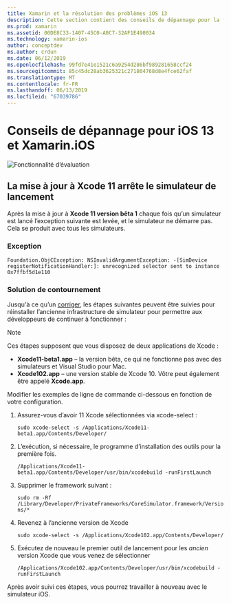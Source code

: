 ```yaml
---
title: Xamarin et la résolution des problèmes iOS 13
description: Cette section contient des conseils de dépannage pour la fonctionnalité de Xamarin iOS 13.
ms.prod: xamarin
ms.assetid: 00DE8C33-1407-45C0-A0C7-32AF1E490034
ms.technology: xamarin-ios
author: conceptdev
ms.author: crdun
ms.date: 06/12/2019
ms.openlocfilehash: 99fd7e41e1521c6a9254d286bf989281658ccf24
ms.sourcegitcommit: 85c45dc28ab3625321c271804768d8e4fce62faf
ms.translationtype: MT
ms.contentlocale: fr-FR
ms.lasthandoff: 06/13/2019
ms.locfileid: "67039786"
---
```

# <a name="troubleshooting-tips-for-ios-13-and-xamarinios"></a>Conseils de dépannage pour iOS 13 et Xamarin.iOS

![Fonctionnalité d’évaluation](~/media/shared/preview.png)

## <a name="updating-to-xcode-11-stops-the-simulator-from-launching"></a>La mise à jour à Xcode 11 arrête le simulateur de lancement

Après la mise à jour à **Xcode 11 version bêta 1** chaque fois qu’un simulateur est lancé l’exception suivante est levée, et le simulateur ne démarre pas. Cela se produit avec tous les simulateurs.

### <a name="exception"></a>Exception

`Foundation.ObjCException: NSInvalidArgumentException: -[SimDevice registerNotificationHandler:]: unrecognized selector sent to instance 0x7ffbf5d1e110`

### <a name="workaround"></a>Solution de contournement

Jusqu'à ce qu’un [corriger](https://github.com/xamarin/xamarin-macios/issues/6216), les étapes suivantes peuvent être suivies pour réinstaller l’ancienne infrastructure de simulateur pour permettre aux développeurs de continuer à fonctionner :

> [!NOTE]
> Ces étapes supposent que vous disposez de deux applications de Xcode :
> - **Xcode11-beta1.app** – la version bêta, ce qui ne fonctionne pas avec des simulateurs et Visual Studio pour Mac.
> - **Xcode102.app** – une version stable de Xcode 10. Vôtre peut également être appelé **Xcode.app**.
>
> Modifier les exemples de ligne de commande ci-dessous en fonction de votre configuration.

1. Assurez-vous d’avoir 11 Xcode sélectionnées via xcode-select :

   `sudo xcode-select -s /Applications/Xcode11-beta1.app/Contents/Developer/`

2. L’exécution, si nécessaire, le programme d’installation des outils pour la première fois.

    `/Applications/Xcode11-beta1.app/Contents/Developer/usr/bin/xcodebuild -runFirstLaunch`

3. Supprimer le framework suivant :

    `sudo rm -Rf  /Library/Developer/PrivateFrameworks/CoreSimulator.framework/Versions/*`

4. Revenez à l’ancienne version de Xcode

   `sudo xcode-select -s /Applications/Xcode102.app/Contents/Developer/`

5. Exécutez de nouveau le premier outil de lancement pour les _ancien_ version Xcode que vous venez de sélectionner

   `/Applications/Xcode102.app/Contents/Developer/usr/bin/xcodebuild -runFirstLaunch`

Après avoir suivi ces étapes, vous pourrez travailler à nouveau avec le simulateur iOS.